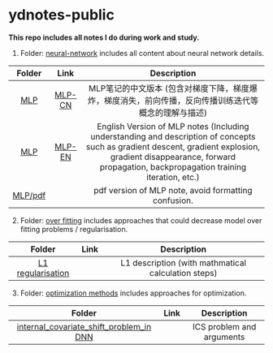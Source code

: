 # ydnotes-public
**This repo includes all notes I do during work and study.**

1. Folder: [neural-network](./neural-network) includes all content about neural network details.

|               Folder                |                   Link                   |                         Description                          |
| :---------------------------------: | :--------------------------------------: | :----------------------------------------------------------: |
|     [MLP](./neural-network/MLP)     | [MLP-CN](./neural-network/MLP/MLP-CN.md) | MLP笔记的中文版本 (包含对梯度下降，梯度爆炸，梯度消失，前向传播，反向传播训练迭代等概念的理解与描述) |
|     [MLP](./neural-network/MLP)     | [MLP-EN](./neural-network/MLP/MLP-EN.md) | English Version of MLP notes (Including understanding and description of concepts such as gradient descent, gradient explosion, gradient disappearance, forward propagation, backpropagation training iteration, etc.) |
| [MLP/pdf](./neural-network/MLP/pdf) |                                          |     pdf version of MLP note, avoid formatting confusion.     |



2. Folder: [over fitting](./over-fitting) includes approaches that could decrease model over fitting problems / regularisation.


|               Folder                |                   Link                   |                         Description                          |
| :---------------------------------: | :--------------------------------------: | :----------------------------------------------------------: |
|                 [L1 regularisation](./over-fitting/lasso-regularisation)                  |                                          |         L1 description (with mathmatical calculation steps)                                                     |

3. Folder: [optimization methods](./optimization-methods) includes approaches for optimization.

|                            Folder                            | Link |        Description        |
| :----------------------------------------------------------: | :--: | :-----------------------: |
| [internal_covariate_shift_problem_in DNN](./optimization-methods/batch-normalization/internal-covariate-shift(problem)-EN.md) |      | ICS problem and arguments |

